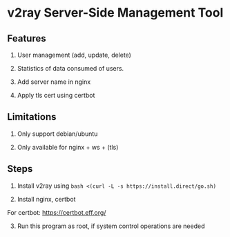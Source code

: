 # v2ray Server-Side Management Tool

## Features

1. User management (add, update, delete)

2. Statistics of data consumed of users.

3. Add server name in nginx

4. Apply tls cert using certbot

## Limitations

1. Only support debian/ubuntu

2. Only available for nginx + ws + (tls)

## Steps

1. Install v2ray using ``bash <(curl -L -s https://install.direct/go.sh)``

2. Install nginx, certbot

For certbot: https://certbot.eff.org/

3. Run this program as root, if system control operations are needed

